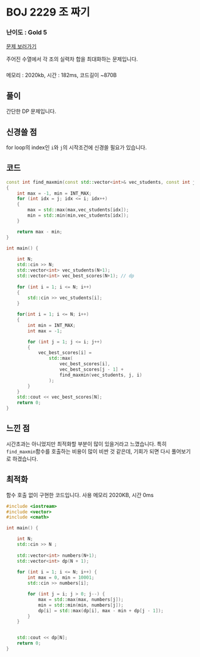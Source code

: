 
  
# BOJ 2229 조 짜기

### 난이도 : Gold 5
[문제 보러가기](https://www.acmicpc.net/problem/2229)

주어진 수열에서 각 조의 실력차 합을 최대화하는 문제입니다.


###
메모리 : 2020kb, 시간 : 182ms, 코드길이 ~870B

## 풀이
간단한 DP 문제입니다.

## 신경쓸 점

for loop의 index인
```i```와 ```j```의 시작조건에 신경쓸 필요가 있습니다.

## 코드

```C++
const int find_maxmin(const std::vector<int>& vec_students, const int j, const int i) 
{
	int max = -1, min = INT_MAX;
	for (int idx = j; idx <= i; idx++) 
	{
		max = std::max(max,vec_students[idx]);
		min = std::min(min,vec_students[idx]);
	}

	return max - min;
}

int main() {
	
	int N;
	std::cin >> N;
	std::vector<int> vec_students(N+1);
	std::vector<int> vec_best_scores(N+1); // dp
	
	for (int i = 1; i <= N; i++) 
	{
		std::cin >> vec_students[i];
	}

	for(int i = 1; i <= N; i++)
	{
		int min = INT_MAX;
		int max = -1;

		for (int j = 1; j <= i; j++)
		{
			vec_best_scores[i] = 
				std::max(
					vec_best_scores[i],
					vec_best_scores[j - 1] + 
					find_maxmin(vec_students, j, i)
				);
		}
	}
	std::cout << vec_best_scores[N];
	return 0;
}
```

## 느낀 점
시간초과는 아니었지만 최적화할 부분이 많이 있을거라고 느꼈습니다.
특히 ```find_maxmin```함수를 호출하는 비용이 많이 비싼 것 같은데, 기회가 되면 다시 풀어보기로 하겠습니다.


## 최적화
함수 호출 없이 구현한 코드입니다.
사용 메모리 2020KB, 시간 0ms
```C++
#include <iostream>
#include <vector>
#include <cmath>

int main() {

	int N;
	std::cin >> N ;
	
	std::vector<int> numbers(N+1);
	std::vector<int> dp(N + 1);
	
	for (int i = 1; i <= N; i++) {
		int max = 0, min = 10001;
		std::cin >> numbers[i];

		for (int j = i; j > 0; j--) {
			max = std::max(max, numbers[j]);
			min = std::min(min, numbers[j]);
			dp[i] = std::max(dp[i], max - min + dp[j - 1]);
		}
	}


	std::cout << dp[N];
	return 0;
}
```
